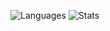 ![Languages](https://github-readme-stats.vercel.app/api/top-langs/?username=barakadax&layout=donut-vertical&langs_count=20&bg_color=101010&hide_border=true&title_color=ffffff&text_color=ffffff)
![Stats](https://github-readme-stats.vercel.app/api?username=barakadax&show=reviews,discussions_started,discussions_answered,prs_merged,prs_merged_percentage&show_icons=true&bg_color=101010&hide_border=true&title_color=ffffff&icon_color=ff8c00&text_color=ffffff)

<!--
**barakadax/barakadax** is a ✨ _special_ ✨ repository because its `README.md` (this file) appears on your GitHub profile.

Here are some ideas to get you started:

- 🔭 I’m currently working on ...
- 🌱 I’m currently learning ...
- 👯 I’m looking to collaborate on ...
- 🤔 I’m looking for help with ...
- 💬 Ask me about ...
- 📫 How to reach me: ...
- 😄 Pronouns: ...
- ⚡ Fun fact: ...
-->
